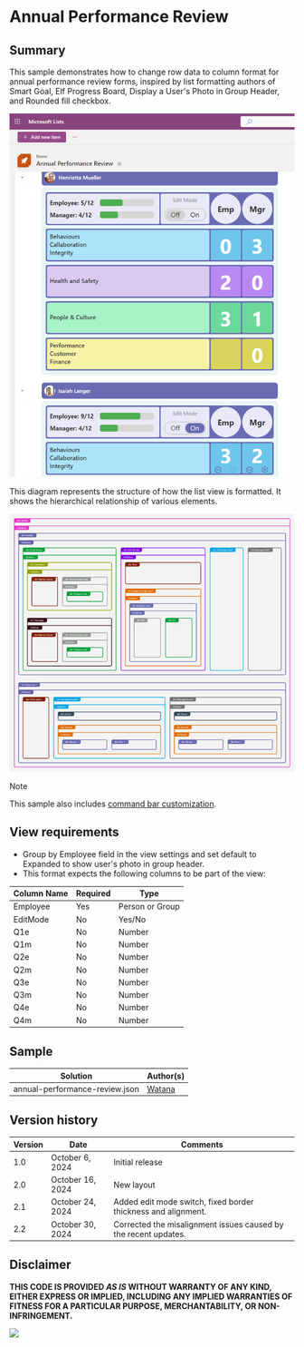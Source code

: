 # Annual Performance Review

## Summary

This sample demonstrates how to change row data to column format for annual performance review forms, inspired by list formatting authors of Smart Goal, Elf Progress Board, Display a User's Photo in Group Header, and Rounded fill checkbox.

![screenshot of the sample](./assets/screenshot.png)

This diagram represents the structure of how the list view is formatted. It shows the hierarchical relationship of various elements.

![sample structure diagram](./assets/diagram.png)

> [!NOTE]
> This sample also includes [command bar customization](https://learn.microsoft.com/en-us/sharepoint/dev/declarative-customization/view-commandbar-formatting).

## View requirements

- Group by Employee field in the view settings and set default to Expanded to show user's photo in group header.
- This format expects the following columns to be part of the view:

Column Name | Required | Type
----------- | -------- | ----
Employee    | Yes      | Person or Group
EditMode    | No       | Yes/No
Q1e         | No       | Number
Q1m         | No       | Number
Q2e         | No       | Number
Q2m         | No       | Number
Q3e         | No       | Number
Q3m         | No       | Number
Q4e         | No       | Number
Q4m         | No       | Number

## Sample

Solution|Author(s)
--------|---------
annual-performance-review.json | [Watana](https://github.com/watana2)

## Version history

Version|Date|Comments
-------|----|--------
1.0    |October 6, 2024|Initial release
2.0    |October 16, 2024|New layout
2.1    |October 24, 2024|Added edit mode switch, fixed border thickness and alignment.
2.2    |October 30, 2024|Corrected the misalignment issues caused by the recent updates.

## Disclaimer
**THIS CODE IS PROVIDED *AS IS* WITHOUT WARRANTY OF ANY KIND, EITHER EXPRESS OR IMPLIED, INCLUDING ANY IMPLIED WARRANTIES OF FITNESS FOR A PARTICULAR PURPOSE, MERCHANTABILITY, OR NON-INFRINGEMENT.**

<img src="https://pnptelemetry.azurewebsites.net/list-formatting/view-samples/annual-performance-review" />

